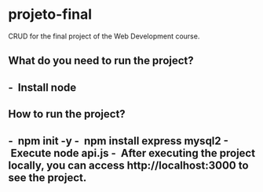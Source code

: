 # projeto-final
CRUD for the final project of the Web Development course.

<h2> What do you need to run the project? <h2>
- &nbsp;Install node

<h2> How to run the project? <h2> 
- &nbsp;npm init -y
- &nbsp;npm install express mysql2
- &nbsp;Execute node api.js
- &nbsp;After executing the project locally, you can access http://localhost:3000 to see the project.
